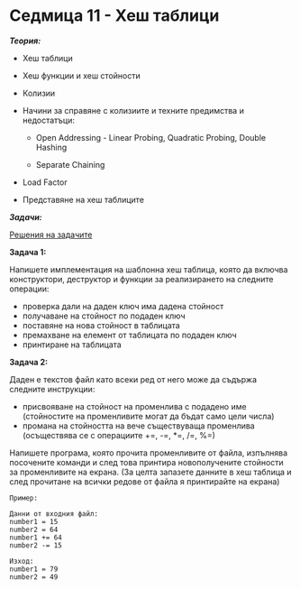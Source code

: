 # Седмица 11 - Хеш таблици

***Теория:***

- Хеш таблици

- Хеш функции и хеш стойности

- Колизии

- Начини за справяне с колизиите и техните предимства и недостатъци: 

  - Open Addressing - Linear Probing, Quadratic Probing, Double Hashing
  
  - Separate Chaining
  
- Load Factor  

- Представяне на хеш таблиците

***Задачи:***

[Решения на задачите](https://github.com/DenitsaStoianova/Data-Structures-and-Algorithms/tree/main/Week11/Solutions)

**Задача 1:**

Напишете имплементация на шаблонна хеш таблица, която да включва конструктори, деструктор и функции за реализирането на следните операции:

- проверка дали на даден ключ има дадена стойност
- получаване на стойност по подаден ключ
- поставяне на нова стойност в таблицата
- премахване на елемент от таблицата по подаден ключ
- принтиране на таблицата

**Задача 2:**

Даден е текстов файл като всеки ред от него може да съдържа следните инструкции:

- присвояване на стойност на променлива с подадено име (стойностите на променливите могат да бъдат само цели числа)
- промана на стойността на вече съществуваща променлива (осъществява се с операциите +=, -=, *=, /=, %=)

Напишете програма, която прочита променливите от файла, изпълнява посочените команди и след това принтира новополучените стойности за променливите на екрана.
(За целта запазете данните в хеш таблица и след прочитане на всички редове от файла я принтирайте на екрана)

```
Пример:

Данни от входния файл:
number1 = 15
number2 = 64
number1 += 64
number2 -= 15

Изход:
number1 = 79
number2 = 49
```
